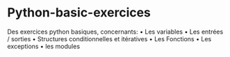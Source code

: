 # Python-basic-exercices

Des exercices python basiques, concernants:
• Les variables
• Les entrées / sorties
• Structures conditionnelles et itératives
• Les Fonctions
• Les exceptions
• les modules
